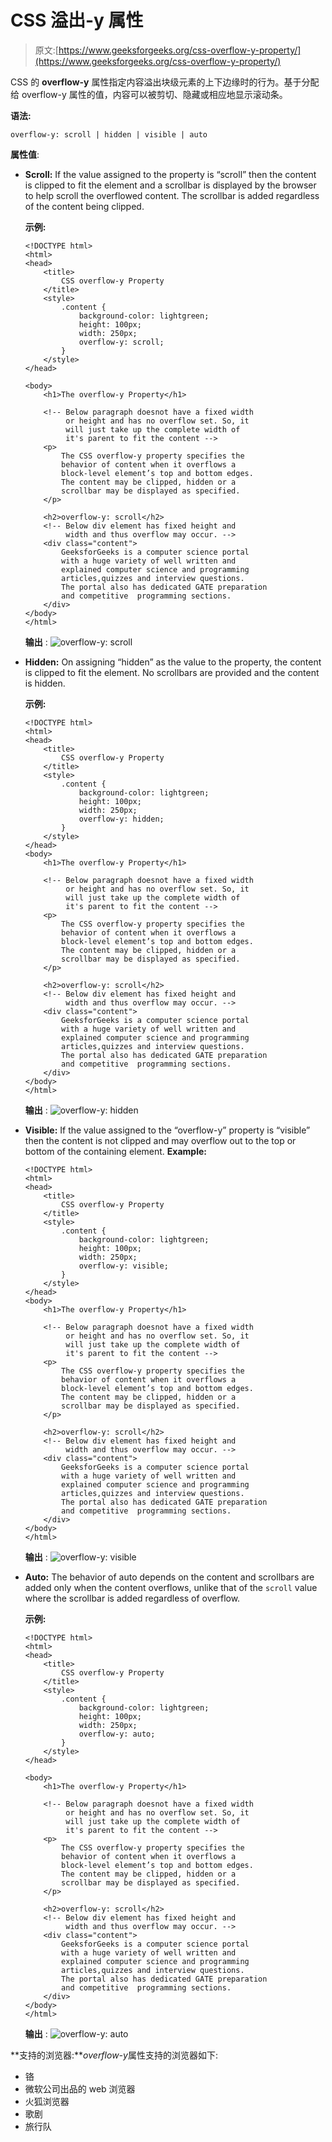 # CSS 溢出-y 属性

> 原文:[https://www.geeksforgeeks.org/css-overflow-y-property/](https://www.geeksforgeeks.org/css-overflow-y-property/)

CSS 的 **overflow-y** 属性指定内容溢出块级元素的上下边缘时的行为。基于分配给 overflow-y 属性的值，内容可以被剪切、隐藏或相应地显示滚动条。

**语法:**

```
overflow-y: scroll | hidden | visible | auto
```

**属性值**:

*   **Scroll:** If the value assigned to the property is “scroll” then the content is clipped to fit the element and a scrollbar is displayed by the browser to help scroll the overflowed content. The scrollbar is added regardless of the content being clipped.

    **示例:**

    ```
    <!DOCTYPE html>
    <html>
    <head>
        <title>
            CSS overflow-y Property
        </title>
        <style>
            .content {
                background-color: lightgreen;
                height: 100px;
                width: 250px;
                overflow-y: scroll;
            }
        </style>
    </head>

    <body>
        <h1>The overflow-y Property</h1>

        <!-- Below paragraph doesnot have a fixed width
             or height and has no overflow set. So, it 
             will just take up the complete width of 
             it's parent to fit the content -->
        <p>
            The CSS overflow-y property specifies the
            behavior of content when it overflows a 
            block-level element’s top and bottom edges.
            The content may be clipped, hidden or a 
            scrollbar may be displayed as specified.
        </p>

        <h2>overflow-y: scroll</h2>
        <!-- Below div element has fixed height and 
             width and thus overflow may occur. -->
        <div class="content">
            GeeksforGeeks is a computer science portal 
            with a huge variety of well written and 
            explained computer science and programming
            articles,quizzes and interview questions.
            The portal also has dedicated GATE preparation
            and competitive  programming sections.
        </div>
    </body>
    </html>                    
    ```

    **输出** :
    ![overflow-y: scroll](img/1eb4e2763dcb7e1f4efc2fff140fc0d4.png)

*   **Hidden:** On assigning “hidden” as the value to the property, the content is clipped to fit the element. No scrollbars are provided and the content is hidden.

    **示例:**

    ```
    <!DOCTYPE html>
    <html>
    <head>
        <title>
            CSS overflow-y Property
        </title>
        <style>
            .content {
                background-color: lightgreen;
                height: 100px;
                width: 250px;
                overflow-y: hidden;
            }
        </style>
    </head>
    <body>
        <h1>The overflow-y Property</h1>

        <!-- Below paragraph doesnot have a fixed width
             or height and has no overflow set. So, it 
             will just take up the complete width of 
             it's parent to fit the content -->
        <p>
            The CSS overflow-y property specifies the
            behavior of content when it overflows a 
            block-level element’s top and bottom edges.
            The content may be clipped, hidden or a 
            scrollbar may be displayed as specified.
        </p>

        <h2>overflow-y: scroll</h2>
        <!-- Below div element has fixed height and 
             width and thus overflow may occur. -->
        <div class="content">
            GeeksforGeeks is a computer science portal 
            with a huge variety of well written and 
            explained computer science and programming
            articles,quizzes and interview questions.
            The portal also has dedicated GATE preparation
            and competitive  programming sections.
        </div>
    </body>
    </html>                    
    ```

    **输出** :
    ![overflow-y: hidden](img/f96850d25109de1c7edbac3077d302d5.png)

*   **Visible:** If the value assigned to the “overflow-y” property is “visible” then the content is not clipped and may overflow out to the top or bottom of the containing element.
    **Example:**

    ```
    <!DOCTYPE html>
    <html>
    <head>
        <title>
            CSS overflow-y Property
        </title>
        <style>
            .content {
                background-color: lightgreen;
                height: 100px;
                width: 250px;
                overflow-y: visible;
            }
        </style>
    </head>
    <body>
        <h1>The overflow-y Property</h1>

        <!-- Below paragraph doesnot have a fixed width
             or height and has no overflow set. So, it 
             will just take up the complete width of 
             it's parent to fit the content -->
        <p>
            The CSS overflow-y property specifies the
            behavior of content when it overflows a 
            block-level element’s top and bottom edges.
            The content may be clipped, hidden or a 
            scrollbar may be displayed as specified.
        </p>

        <h2>overflow-y: scroll</h2>
        <!-- Below div element has fixed height and 
             width and thus overflow may occur. -->
        <div class="content">
            GeeksforGeeks is a computer science portal 
            with a huge variety of well written and 
            explained computer science and programming
            articles,quizzes and interview questions.
            The portal also has dedicated GATE preparation
            and competitive  programming sections.
        </div>
    </body>
    </html>                    
    ```

    **输出** :
    ![overflow-y: visible](img/df500c532b50e68d60f21ff8cd22f752.png)

*   **Auto:** The behavior of auto depends on the content and scrollbars are added only when the content overflows, unlike that of the `scroll` value where the scrollbar is added regardless of overflow.

    **示例:**

    ```
    <!DOCTYPE html>
    <html>
    <head>
        <title>
            CSS overflow-y Property
        </title>
        <style>
            .content {
                background-color: lightgreen;
                height: 100px;
                width: 250px;
                overflow-y: auto;
            }
        </style>
    </head>

    <body>
        <h1>The overflow-y Property</h1>

        <!-- Below paragraph doesnot have a fixed width
             or height and has no overflow set. So, it 
             will just take up the complete width of 
             it's parent to fit the content -->
        <p>
            The CSS overflow-y property specifies the
            behavior of content when it overflows a 
            block-level element’s top and bottom edges.
            The content may be clipped, hidden or a 
            scrollbar may be displayed as specified.
        </p>

        <h2>overflow-y: scroll</h2>
        <!-- Below div element has fixed height and 
             width and thus overflow may occur. -->
        <div class="content">
            GeeksforGeeks is a computer science portal 
            with a huge variety of well written and 
            explained computer science and programming
            articles,quizzes and interview questions.
            The portal also has dedicated GATE preparation
            and competitive  programming sections.
        </div>
    </body>
    </html>                    
    ```

    **输出** :
    ![overflow-y: auto](img/fb53a11c04c8efdb634fa4609975c010.png)

**支持的浏览器:***overflow-y*属性支持的浏览器如下:

*   铬
*   微软公司出品的 web 浏览器
*   火狐浏览器
*   歌剧
*   旅行队